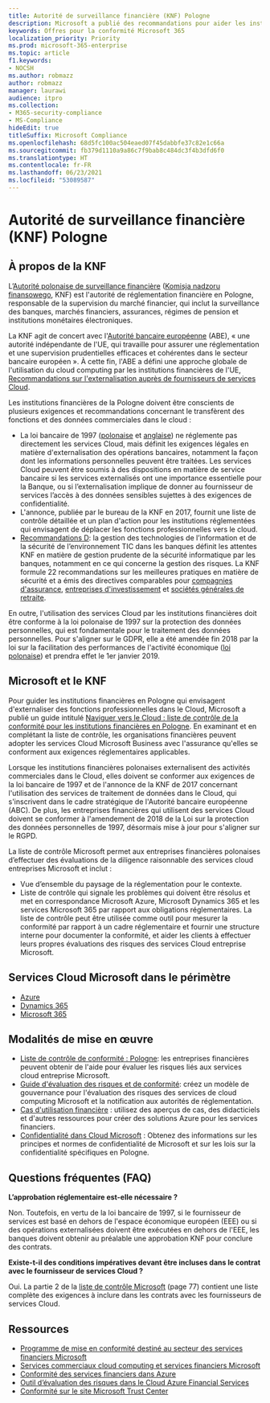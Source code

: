 ```yaml
---
title: Autorité de surveillance financière (KNF) Pologne
description: Microsoft a publié des recommandations pour aider les institutions financières en Pologne avec l’adoption de Cloud.
keywords: Offres pour la conformité Microsoft 365
localization_priority: Priority
ms.prod: microsoft-365-enterprise
ms.topic: article
f1.keywords:
- NOCSH
ms.author: robmazz
author: robmazz
manager: laurawi
audience: itpro
ms.collection:
- M365-security-compliance
- MS-Compliance
hideEdit: true
titleSuffix: Microsoft Compliance
ms.openlocfilehash: 68d5fc100ac504eaed07f45dabbfe37c82e1c66a
ms.sourcegitcommit: fb379d1110a9a86c7f9bab8c484dc3f4b3dfd6f0
ms.translationtype: HT
ms.contentlocale: fr-FR
ms.lasthandoff: 06/23/2021
ms.locfileid: "53089587"
---
```

# <a name="financial-supervision-authority-knf-poland"></a>Autorité de surveillance financière (KNF) Pologne

## <a name="about-the-knf"></a>À propos de la KNF

L’[Autorité polonaise de surveillance financière](https://www.knf.gov.pl/en/) ([Komisja nadzoru finansowego](https://www.knf.gov.pl/), KNF) est l'autorité de réglementation financière en Pologne, responsable de la supervision du marché financier, qui inclut la surveillance des banques, marchés financiers, assurances, régimes de pension et institutions monétaires électroniques.

La KNF agit de concert avec l'[Autorité bancaire européenne](https://eba.europa.eu/about-us) (ABE), « une autorité indépendante de l'UE, qui travaille pour assurer une réglementation et une supervision prudentielles efficaces et cohérentes dans le secteur bancaire européen ». À cette fin, l'ABE a défini une approche globale de l'utilisation du cloud computing par les institutions financières de l'UE, [Recommandations sur l'externalisation auprès de fournisseurs de services Cloud](https://eba.europa.eu/documents/10180/2170121/Final+draft+Recommendations+on+Cloud+Outsourcing+%28EBA-Rec-2017-03%29.pdf/5fa5cdde-3219-4e95-946d-0c0d05494362).

Les institutions financières de la Pologne doivent être conscients de plusieurs exigences et recommandations concernant le transfèrent des fonctions et des données commerciales dans le cloud :

- La loi bancaire de 1997 ([polonaise](https://www.nbp.pl/akty_prawne/ustawa_o_nbp/ustawa_o_nbp.pdf) et [anglaise](https://www.nbp.pl/en/aktyprawne/thebankingact.pdf)) ne réglemente pas directement les services Cloud, mais définit les exigences légales en matière d'externalisation des opérations bancaires, notamment la façon dont les informations personnelles peuvent être traitées. Les services Cloud peuvent être soumis à des dispositions en matière de service bancaire si les services externalisés ont une importance essentielle pour la Banque, ou si l’externalisation implique de donner au fournisseur de services l’accès à des données sensibles sujettes à des exigences de confidentialité.
- L'annonce, publiée par le bureau de la KNF en 2017, fournit une liste de contrôle détaillée et un plan d'action pour les institutions réglementées qui envisagent de déplacer les fonctions professionnelles vers le cloud.
- [Recommandations D](https://www.knf.gov.pl/knf/en/komponenty/img/Recommendation_D_44255.pdf): la gestion des technologies de l’information et de la sécurité de l’environnement TIC dans les banques définit les attentes KNF en matière de gestion prudente de la sécurité informatique par les banques, notamment en ce qui concerne la gestion des risques. La KNF formule 22 recommandations sur les meilleures pratiques en matière de sécurité et a émis des directives comparables pour [compagnies d'assurance](https://www.knf.gov.pl/knf/en/komponenty/img/knf_136041_KNF_IT_Guidelines_for_Insurance_41850.pdf), [entreprises d'investissement](https://www.knf.gov.pl/knf/en/komponenty/img/knf_158416_Wytyczne_IT_firmy_inwestycyjne_eng_47464.pdf) et [sociétés générales de retraite](https://www.knf.gov.pl/knf/en/komponenty/img/knf_136042_KNF_IT_Guidelines_for_Pensions_41851.pdf).

En outre, l'utilisation des services Cloud par les institutions financières doit être conforme à la loi polonaise de 1997 sur la protection des données personnelles, qui est fondamentale pour le traitement des données personnelles. Pour s'aligner sur le GDPR, elle a été amendée fin 2018 par la loi sur la facilitation des performances de l'activité économique ([loi polonaise](https://orka.sejm.gov.pl/proc7.nsf/ustawy/2606_u.htm)) et prendra effet le 1er janvier 2019.

## <a name="microsoft-and-the-knf"></a>Microsoft et le KNF

Pour guider les institutions financières en Pologne qui envisagent d'externaliser des fonctions professionnelles dans le Cloud, Microsoft a publié un guide intitulé [Naviguer vers le Cloud : liste de contrôle de la conformité pour les institutions financières en Pologne](https://aka.ms/FinServ-Guide-Poland). En examinant et en complétant la liste de contrôle, les organisations financières peuvent adopter les services Cloud Microsoft Business avec l'assurance qu'elles se conforment aux exigences réglementaires applicables.

Lorsque les institutions financières polonaises externalisent des activités commerciales dans le Cloud, elles doivent se conformer aux exigences de la loi bancaire de 1997 et de l'annonce de la KNF de 2017 concernant l'utilisation des services de traitement de données dans le Cloud, qui s'inscrivent dans le cadre stratégique de l'Autorité bancaire européenne (ABC). De plus, les entreprises financières qui utilisent des services Cloud doivent se conformer à l'amendement de 2018 de la Loi sur la protection des données personnelles de 1997, désormais mise à jour pour s'aligner sur le RGPD.

La liste de contrôle Microsoft permet aux entreprises financières polonaises d’effectuer des évaluations de la diligence raisonnable des services cloud entreprises Microsoft et inclut :

- Vue d’ensemble du paysage de la réglementation pour le contexte.
- Liste de contrôle qui signale les problèmes qui doivent être résolus et met en correspondance Microsoft Azure, Microsoft Dynamics 365 et les services Microsoft 365 par rapport aux obligations réglementaires. La liste de contrôle peut être utilisée comme outil pour mesurer la conformité par rapport à un cadre réglementaire et fournir une structure interne pour documenter la conformité, et aider les clients à effectuer leurs propres évaluations des risques des services Cloud entreprise Microsoft.

## <a name="microsoft-in-scope-cloud-services"></a>Services Cloud Microsoft dans le périmètre

- [Azure](https://aka.ms/AzureCompliance)
- [Dynamics 365](https://aka.ms/d365-compliance-list)
- [Microsoft 365](https://aka.ms/o365-compliance-framework)

## <a name="how-to-implement"></a>Modalités de mise en œuvre

- [Liste de contrôle de conformité : Pologne](https://aka.ms/FinServ-Guide-Poland): les entreprises financières peuvent obtenir de l'aide pour évaluer les risques liés aux services cloud entreprise Microsoft.
- [Guide d'évaluation des risques et de conformité](https://aka.ms/RiskGovernanceGuide): créez un modèle de gouvernance pour l'évaluation des risques des services de cloud computing Microsoft et la notification aux autorités de réglementation.
- [Cas d'utilisation financière](/azure/industry/financial/) : utilisez des aperçus de cas, des didacticiels et d'autres ressources pour créer des solutions Azure pour les services financiers.
- [Confidentialité dans Cloud Microsoft](https://aka.ms/MCSPrivacy) : Obtenez des informations sur les principes et normes de confidentialité de Microsoft et sur les lois sur la confidentialité spécifiques en Pologne.

## <a name="frequently-asked-questions"></a>Questions fréquentes (FAQ)

**L’approbation réglementaire est-elle nécessaire ?**

Non. Toutefois, en vertu de la loi bancaire de 1997, si le fournisseur de services est basé en dehors de l'espace économique européen (EEE) ou si des opérations externalisées doivent être exécutées en dehors de l'EEE, les banques doivent obtenir au préalable une approbation KNF pour conclure des contrats.

**Existe-t-il des conditions impératives devant être incluses dans le contrat avec le fournisseur de services Cloud ?**

Oui. La partie 2 de la [liste de contrôle Microsoft](https://aka.ms/FinServ-Guide-Poland) (page 77) contient une liste complète des exigences à inclure dans les contrats avec les fournisseurs de services Cloud.

## <a name="resources"></a>Ressources

- [Programme de mise en conformité destiné au secteur des services financiers Microsoft](https://aka.ms/FSCP-Print)
- [Services commerciaux cloud computing et services financiers Microsoft](https://www.microsoft.com/trustcenter/cloudservices/financialservices)
- [Conformité des services financiers dans Azure](https://azure.microsoft.com/resources/videos/azurecon-2015-financial-services-compliance-in-azure/)
- [Outil d’évaluation des risques dans le Cloud Azure Financial Services](https://servicetrust.microsoft.com/ViewPage/FFIECBlueprint?command=Download&downloadType=Document&downloadId=079a1973-711a-428f-9312-9ddd290cff7b&docTab=c726d5c0-2d1e-11e8-a485-57140ec19669_PaaS)
- [Conformité sur le site Microsoft Trust Center](https://www.microsoft.com/trust-center/compliance/compliance-overview)
